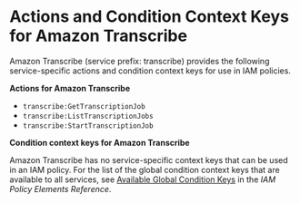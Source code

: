 # Actions and Condition Context Keys for Amazon Transcribe<a name="list_transcribe"></a>

Amazon Transcribe \(service prefix: transcribe\) provides the following service\-specific actions and condition context keys for use in IAM policies\.

**Actions for Amazon Transcribe**
+ `transcribe:GetTranscriptionJob`
+ `transcribe:ListTranscriptionJobs`
+ `transcribe:StartTranscriptionJob`

**Condition context keys for Amazon Transcribe**

Amazon Transcribe has no service\-specific context keys that can be used in an IAM policy\. For the list of the global condition context keys that are available to all services, see [Available Global Condition Keys](reference_policies_condition-keys.md#AvailableKeys) in the *IAM Policy Elements Reference*\.